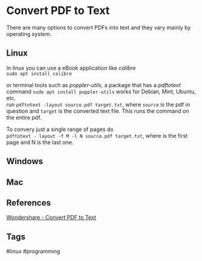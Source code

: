 # Convert PDF to Text

There are many options to convert PDFs into text and they vary mainly by operating system.  
## Linux
In linux you can use a eBook application like *calibre*  
`sudo apt install calibre`  

or terminal tools such as *poppler-utils*, a package that has a *pdftotext* command
`sudo apt install poppler-utils` works for Debian, Mint, Ubuntu, etc.  
run `pdftotext -layout source.pdf target.txt`, where `source` is the pdf in question and `target` is the converted text file. This runs the command on the entire pdf.

To convery just a single range of pages do  
`pdftotext - layout -f M -l N source.pdf target.txt`, where  is the first page and N is the last one.  


## Windows

## Mac

## References
[Wondershare - Convert PDF to Text](https://pdf.wondershare.com/pdf-knowledge/pdf-to-text-linux.html)  

## Tags
#linux #programming
